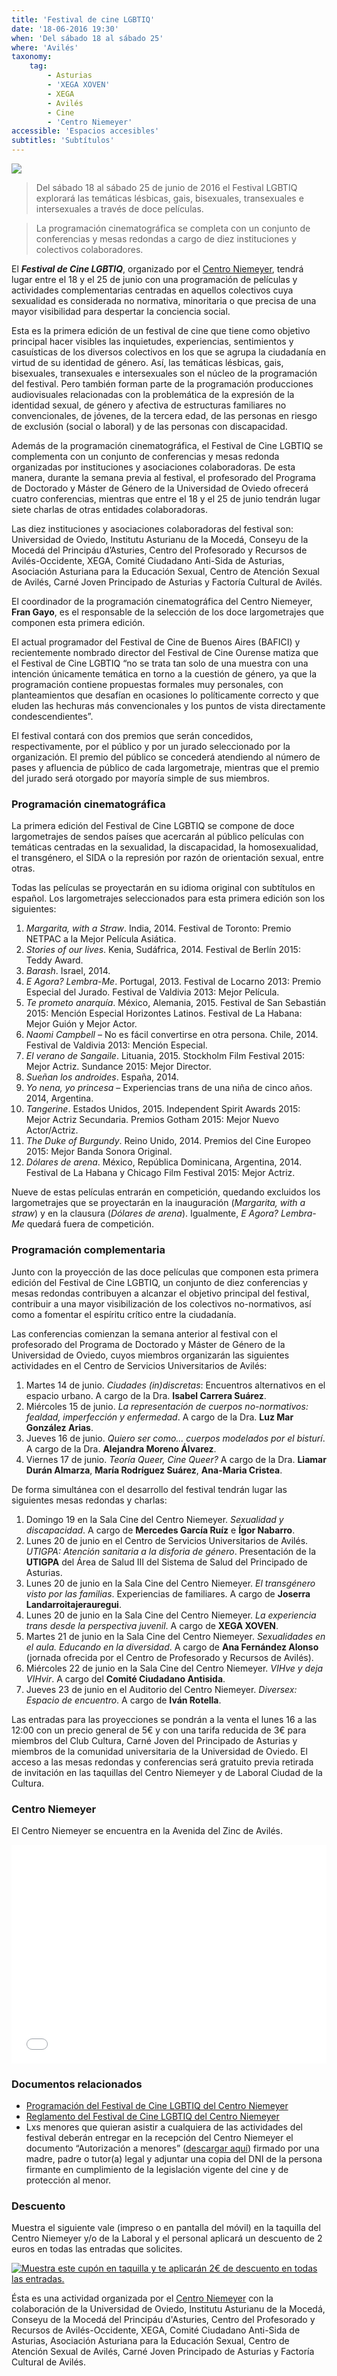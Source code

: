```yaml
---
title: 'Festival de cine LGBTIQ'
date: '18-06-2016 19:30'
when: 'Del sábado 18 al sábado 25'
where: 'Avilés'
taxonomy:
    tag:
        - Asturias
        - 'XEGA XOVEN'
        - XEGA
        - Avilés
        - Cine
        - 'Centro Niemeyer'
accessible: 'Espacios accesibles'
subtitles: 'Subtítulos'
---
```


![](0-20160618000000-0001b-cartel_web_festival_cine_lgbtiq-niemeyer-spa.png)

> Del sábado 18 al sábado 25 de junio de 2016 el Festival LGBTIQ explorará las temáticas lésbicas, gais, bisexuales, transexuales e intersexuales a través de doce películas.

> La programación cinematográfica se completa con un conjunto de conferencias y mesas redondas a cargo de diez instituciones y colectivos colaboradores.

El _**Festival de Cine LGBTIQ**_, organizado por el [Centro Niemeyer](http://niemeyercenter.org/), tendrá lugar entre el 18 y el 25 de junio con una programación de películas y actividades complementarias centradas en aquellos colectivos cuya sexualidad es considerada no normativa, minoritaria o que precisa de una mayor visibilidad para despertar la conciencia social.

Esta es la primera edición de un festival de cine que tiene como objetivo principal hacer visibles las inquietudes, experiencias, sentimientos y casuísticas de los diversos colectivos en los que se agrupa la ciudadanía en virtud de su identidad de género. Así, las temáticas lésbicas, gais, bisexuales, transexuales e intersexuales son el núcleo de la programación del festival. Pero también forman parte de la programación producciones audiovisuales relacionadas con la problemática de la expresión de la identidad sexual, de género y afectiva de estructuras familiares no convencionales, de jóvenes, de la tercera edad, de las personas en riesgo de exclusión (social o laboral) y de las personas con discapacidad.

Además de la programación cinematográfica, el Festival de Cine LGBTIQ se complementa con un conjunto de conferencias y mesas redonda organizadas por instituciones y asociaciones colaboradoras. De esta manera, durante la semana previa al festival, el profesorado del Programa de Doctorado y Máster de Género de la Universidad de Oviedo ofrecerá cuatro conferencias, mientras que entre el 18 y el 25 de junio tendrán lugar siete charlas de otras entidades colaboradoras.

Las diez instituciones y asociaciones colaboradoras del festival son: Universidad de Oviedo, Institutu Asturianu de la Mocedá, Conseyu de la Mocedá del Principáu d’Asturies, Centro del Profesorado y Recursos de Avilés-Occidente, XEGA, Comité Ciudadano Anti-Sida de Asturias, Asociación Asturiana para la Educación Sexual, Centro de Atención Sexual de Avilés, Carné Joven Principado de Asturias y Factoría Cultural de Avilés.

El coordinador de la programación cinematográfica del Centro Niemeyer, **Fran Gayo**, es el responsable de la selección de los doce largometrajes que componen esta primera edición.

El actual programador del Festival de Cine de Buenos Aires (BAFICI) y recientemente nombrado director del Festival de Cine Ourense matiza que el Festival de Cine LGBTIQ “no se trata tan solo de una muestra con una intención únicamente temática en torno a la cuestión de género, ya que la programación contiene propuestas formales muy personales, con planteamientos que desafían en ocasiones lo políticamente correcto y que eluden las hechuras más convencionales y los puntos de vista directamente condescendientes”.

El festival contará con dos premios que serán concedidos, respectivamente, por el público y por un jurado seleccionado por la organización. El premio del público se concederá atendiendo al número de pases y afluencia de público de cada largometraje, mientras que el premio del jurado será otorgado por mayoría simple de sus miembros.

### Programación cinematográfica

La primera edición del Festival de Cine LGBTIQ se compone de doce largometrajes de sendos países que acercarán al público películas con temáticas centradas en la sexualidad, la discapacidad, la homosexualidad, el transgénero, el SIDA o la represión por razón de orientación sexual, entre otras.

Todas las películas se proyectarán en su idioma original con subtítulos en español. Los largometrajes seleccionados para esta primera edición son los siguientes:

1. _Margarita, with a Straw_. India, 2014. Festival de Toronto: Premio NETPAC a la Mejor Película Asiática.
2. _Stories of our lives_. Kenia, Sudáfrica, 2014. Festival de Berlín 2015: Teddy Award.
3. _Barash_. Israel, 2014.
4. _E Agora? Lembra-Me_. Portugal, 2013. Festival de Locarno 2013: Premio Especial del Jurado. Festival de Valdivia 2013: Mejor Película.
5. _Te prometo anarquía_. México, Alemania, 2015. Festival de San Sebastián 2015: Mención Especial Horizontes Latinos. Festival de La Habana: Mejor Guión y Mejor Actor.
6. _Naomi Campbell_ – No es fácil convertirse en otra persona. Chile, 2014. Festival de Valdivia 2013: Mención Especial.
7. _El verano de Sangaile_. Lituania, 2015. Stockholm Film Festival 2015: Mejor Actriz. Sundance 2015: Mejor Director.
8. _Sueñan los androides_. España, 2014.
9. _Yo nena, yo princesa_ – Experiencias trans de una niña de cinco años. 2014, Argentina.
10. _Tangerine_. Estados Unidos, 2015. Independent Spirit Awards 2015: Mejor Actriz Secundaria. Premios Gotham 2015: Mejor Nuevo Actor/Actriz.
11. _The Duke of Burgundy_. Reino Unido, 2014. Premios del Cine Europeo 2015: Mejor Banda Sonora Original.
12. _Dólares de arena_. México, República Dominicana, Argentina, 2014. Festival de La Habana y Chicago Film Festival 2015: Mejor Actriz.

Nueve de estas películas entrarán en competición, quedando excluidos los largometrajes que se proyectarán en la inauguración (_Margarita, with a straw_) y en la clausura (_Dólares de arena_). Igualmente, _E Agora? Lembra-Me_ quedará fuera de competición.

### Programación complementaria

Junto con la proyección de las doce películas que componen esta primera edición del Festival de Cine LGBTIQ, un conjunto de diez conferencias y mesas redondas contribuyen a alcanzar el objetivo principal del festival, contribuir a una mayor visibilización de los colectivos no-normativos, así como a fomentar el espíritu crítico entre la ciudadanía.

Las conferencias comienzan la semana anterior al festival con el profesorado del Programa de Doctorado y Máster de Género de la Universidad de Oviedo, cuyos miembros organizarán las siguientes actividades en el Centro de Servicios Universitarios de Avilés:

1. Martes 14 de junio. _Ciudades (in)discretas_: Encuentros alternativos en el espacio urbano. A cargo de la Dra. **Isabel Carrera Suárez**.
2. Miércoles 15 de junio. _La representación de cuerpos no-normativos: fealdad, imperfección y enfermedad_. A cargo de la Dra. **Luz Mar González Arias**.
3. Jueves 16 de junio. _Quiero ser como… cuerpos modelados por el bisturí_. A cargo de la Dra. **Alejandra Moreno Álvarez**.
4. Viernes 17 de junio. _Teoría Queer, Cine Queer?_ A cargo de la Dra. **Liamar Durán Almarza**, **María Rodríguez Suárez**, **Ana-Maria Cristea**.

De forma simultánea con el desarrollo del festival tendrán lugar las siguientes mesas redondas y charlas:

1. Domingo 19 en la Sala Cine del Centro Niemeyer. _Sexualidad y discapacidad_. A cargo de **Mercedes García Ruíz** e **Ígor Nabarro**.
2. Lunes 20 de junio en el Centro de Servicios Universitarios de Avilés. _UTIGPA: Atención sanitaria a la disforia de género_. Presentación de la **UTIGPA** del Área de Salud III del Sistema de Salud del Principado de Asturias.
3. Lunes 20 de junio en la Sala Cine del Centro Niemeyer. _El transgénero visto por las familias_. Experiencias de familiares. A cargo de **Joserra Landarroitajerauregui**.
4. Lunes 20 de junio en la Sala Cine del Centro Niemeyer. _La experiencia trans desde la perspectiva juvenil_. A cargo de **XEGA XOVEN**.
5. Martes 21 de junio en la Sala Cine del Centro Niemeyer. _Sexualidades en el aula. Educando en la diversidad_. A cargo de **Ana Fernández Alonso** (jornada ofrecida por el Centro de Profesorado y Recursos de Avilés).
6. Miércoles 22 de junio en la Sala Cine del Centro Niemeyer. _VIHve y deja VIHvir_. A cargo del **Comité Ciudadano Antisida**.
7. Jueves 23 de junio en el Auditorio del Centro Niemeyer. _Diversex: Espacio de encuentro_. A cargo de **Iván Rotella**.

Las entradas para las proyecciones se pondrán a la venta el lunes 16 a las 12:00 con un precio general de 5€ y con una tarifa reducida de 3€ para miembros del Club Cultura, Carné Joven del Principado de Asturias y miembros de la comunidad universitaria de la Universidad de Oviedo. El acceso a las mesas redondas y conferencias será gratuito previa retirada de invitación en las taquillas del Centro Niemeyer y de Laboral Ciudad de la Cultura.

### Centro Niemeyer

El Centro Niemeyer se encuentra en la Avenida del Zinc de Avilés.

<iframe src="//www.openstreetmap.org/export/embed.html?bbox=-5.923433303833008%2C43.555188587615%2C-5.911438465118408%2C43.55972142020809&amp;layer=mapnik&amp;marker=43.557455046535026%2C-5.917435884475708" marginwidth="0" marginheight="0" scrolling="no" frameborder="0" height="350" width="100%"></iframe>

### Documentos relacionados

* [Programación del Festival de Cine LGBTIQ del Centro Niemeyer](20160618000000-0001a-programacion_festival_cine_lgtbtiq-niemeyer-spa.pdf)
* [Reglamento del Festival de Cine LGBTIQ del Centro Niemeyer](20160618000000-0001a-reglamento_festival_cine_lgtbtiq-niemeyer-spa.pdf)
* Lxs menores que quieran asistir a cualquiera de las actividades del festival deberán entregar en la recepción del Centro Niemeyer el documento “Autorización a menores” ([descargar aquí](20160618000000-0001a-autorizacion_menores_festival_cine_lgtbtiq-niemeyer-spa.pdf)) firmado por una madre, padre o tutor(a) legal y adjuntar una copia del DNI de la persona firmante en cumplimiento de la legislación vigente del cine y de protección al menor.

### Descuento

Muestra el siguiente vale (impreso o en pantalla del móvil) en la taquilla del Centro Niemeyer y/o de la Laboral y el personal aplicará un descuento de 2 euros en todas las entradas que solicites.

[![Muestra este cupón en taquilla y te aplicarán 2€ de descuento en todas las entradas.](20160618000000-0001a-descuento_festival_cine_lgtbtiq-niemeyer-spa.jpg)](20160618000000-0001a-descuento_festival_cine_lgtbtiq-niemeyer-spa.jpg)

Ésta es una actividad organizada por el [Centro Niemeyer](http://niemeyercenter.org/) con la colaboración de la Universidad de Oviedo, Institutu Asturianu de la Mocedá, Conseyu de la Mocedá del Principáu d'Asturies, Centro del Profesorado y Recursos de Avilés-Occidente, XEGA, Comité Ciudadano Anti-Sida de Asturias, Asociación Asturiana para la Educación Sexual, Centro de Atención Sexual de Avilés, Carné Joven Principado de Asturias y Factoría Cultural de Avilés.